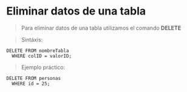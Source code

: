 # Eliminar datos de una tabla

> Para eliminar datos de una tabla 
> utilizamos el comando **DELETE**

> Sintáxis:  

    DELETE FROM nombreTabla  
      WHERE colID = valorID;

> Ejemplo práctico:

    DELETE FROM personas  
      WHERE id = 25;